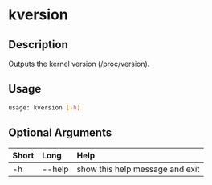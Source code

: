<!-- THIS PART OF THIS FILE IS AUTOGENERATED. DO NOT MODIFY IT. See scripts/generate_docs.sh -->




# kversion

## Description


Outputs the kernel version (/proc/version).
## Usage


```bash
usage: kversion [-h]

```
## Optional Arguments

|Short|Long|Help|
| :--- | :--- | :--- |
|-h|--help|show this help message and exit|

<!-- END OF AUTOGENERATED PART. Do not modify this line or the line below, they mark the end of the auto-generated part of the file. If you want to extend the documentation in a way which cannot easily be done by adding to the command help description, write below the following line. -->
<!-- ------------\>8---- ----\>8---- ----\>8------------ -->
